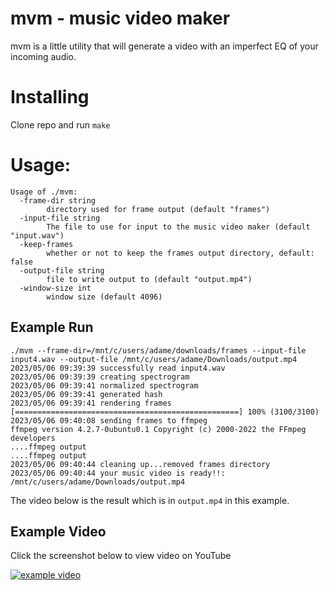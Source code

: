 # mvm - music video maker
mvm is a little utility that will generate a video with an imperfect EQ of your incoming audio.

# Installing
Clone repo and run `make`

# Usage:
```
Usage of ./mvm:
  -frame-dir string
        directory used for frame output (default "frames")
  -input-file string
        The file to use for input to the music video maker (default "input.wav")
  -keep-frames
        whether or not to keep the frames output directory, default: false
  -output-file string
        file to write output to (default "output.mp4")
  -window-size int
        window size (default 4096)
```

## Example Run
```
./mvm --frame-dir=/mnt/c/users/adame/downloads/frames --input-file input4.wav --output-file /mnt/c/users/adame/Downloads/output.mp4
2023/05/06 09:39:39 successfully read input4.wav
2023/05/06 09:39:39 creating spectrogram
2023/05/06 09:39:41 normalized spectrogram
2023/05/06 09:39:41 generated hash
2023/05/06 09:39:41 rendering frames
[==================================================] 100% (3100/3100)
2023/05/06 09:40:08 sending frames to ffmpeg
ffmpeg version 4.2.7-0ubuntu0.1 Copyright (c) 2000-2022 the FFmpeg developers
....ffmpeg output
....ffmpeg output
2023/05/06 09:40:44 cleaning up...removed frames directory
2023/05/06 09:40:44 your music video is ready!!: /mnt/c/users/adame/Downloads/output.mp4
```

The video below is the result which is in `output.mp4` in this example.

## Example Video

Click the screenshot below to view video on YouTube

[![example video](https://i.ytimg.com/vi/mg_OhM-pwA8/hqdefault.jpg)](https://www.youtube.com/watch?v=mg_OhM-pwA8)
